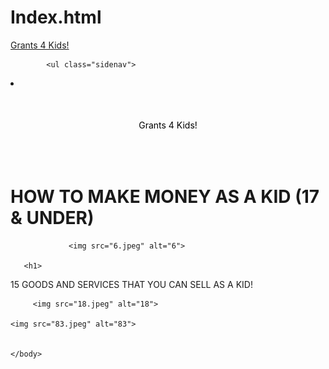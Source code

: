 # Index.html
<!doctype html>
<html lang="en">   
<html>
	<head> 
	       <title>
	         HOW TO MAKE MONEY AS A KID
	       </title>
	</head>
	<body>
           <a href="Index.html">
              Grants 4 Kids!
            </a>

            <ul class="sidenav">
  <li><a class="active" href="Index.html">Grants 4 Kids!</a></li>
 
</ul>

<style>
ul {
  list-style-type: none;
  margin: 0;
  padding: 0;
  overflow: hidden;
  background-color: green;
}

li {
  float: center;
}

li a {
  display: block;
  color: black;
  text-align: center;
  padding: 50px 100px;
  text-decoration: none;
}

li a:hover {
  background-color: #555;
}
</style>
</head>


  

<h1>
HOW TO MAKE MONEY AS A KID (17 & UNDER)
           </h1>

                 <img src="6.jpeg" alt="6">
         
       <h1>
15 GOODS AND SERVICES THAT YOU CAN SELL AS A KID!
           </h1>
           
         <img src="18.jpeg" alt="18">

    <img src="83.jpeg" alt="83">
     

	</body>	
	
</html> 
